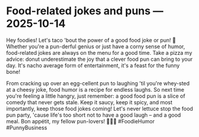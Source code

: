 # Food-related jokes and puns — 2025-10-14

Hey foodies! Let's taco 'bout the power of a good food joke or pun! 🌮 Whether you're a pun-derful genius or just have a corny sense of humor, food-related jokes are always on the menu for a good time. Take a pizza my advice: donut underestimate the joy that a clever food pun can bring to your day. It's nacho average form of entertainment, it's a feast for the funny bone!

From cracking up over an egg-cellent pun to laughing 'til you're whey-sted at a cheesy joke, food humor is a recipe for endless laughs. So next time you're feeling a little hangry, just remember: a good food pun is a slice of comedy that never gets stale. Keep it saucy, keep it spicy, and most importantly, keep those food jokes coming! Let's never lettuce stop the food pun party, 'cause life's too short not to have a good laugh – and a good meal. Bon appétit, my fellow pun-lovers! 🍕🥑🥓 #FoodieHumor #PunnyBusiness